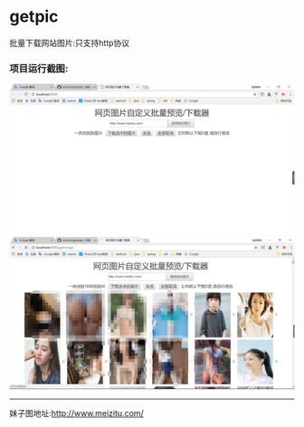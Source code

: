 # getpic
批量下载网站图片:只支持http协议
<h3>项目运行截图:</h3>
<img src="https://github.com/nisicheng/getpic/blob/master/src/main/webapp/img/index.png"/>
<img src="https://github.com/nisicheng/getpic/blob/master/src/main/webapp/img/index2.png"/>
<hr/>
妹子图地址:<a href="http://www.meizitu.com/">http://www.meizitu.com/</a>

